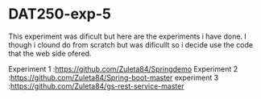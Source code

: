 # DAT250-exp-5

This experiment was dificult but here are the experiments i have done. I though i clound do from scratch but was dificullt so i decide use the code that the web side ofered. 


Experiment 1 :https://github.com/Zuleta84/Springdemo
Experiment 2 :https://github.com/Zuleta84/Spring-boot-master
experiment 3 :https://github.com/Zuleta84/gs-rest-service-master
 
